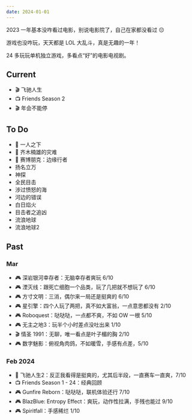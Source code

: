 ```yaml
---
date: 2024-01-01
---
```


2023 一年基本没咋看过电影，别说电影院了，自己在家都没看过 😔

游戏也没咋玩，天天都是 LOL 大乱斗，真是无趣的一年！

24 多玩玩单机独立游戏，多看点“好”的电影电视剧。

## Current

- 🎬 飞驰人生
- 📺 Friends Season 2
- 🎬 年会不能停

## To Do

- 🎨 一人之下
- 🎨 齐木楠雄的灾难
- 🎨 赛博朋克：边缘行者
- 扬名立万
- 神探
- 全民目击
- 涉过愤怒的海
- 河边的错误
- 白日焰火
- 目击者之追凶
- 流浪地球
- 流浪地球2

## Past

### Mar

- 🎮 深岩银河幸存者：无脑幸存者爽玩 6/10
- 🎮 湮灭线：跟死亡细胞一个品类，玩了几把就不想玩了 6/10
- 🎮 方寸文明：三消，偶尔来一局还是挺爽的 6/10
- 🎮 星引擎：四个人玩了两把，真不如大富翁，一点意思都没有 2/10
- 🎮 Roboquest：哒哒哒，一点都不爽，不如 OW 一根 5/10
- 🎮 无主之地3：玩半个小时差点没吐出来 1/10
- 🎬 情圣 1991：无聊，唯一看点是叶子楣的胸 2/10
- 🎮 数字魅影：俯视角肉鸽，不如暖雪，手感有点差，5/10

### Feb 2024

- 🎦 飞驰人生2：反正我看得是挺爽的，尤其后半段，一直赛车一直爽，7/10
- 📺 Friends Season 1 - 24：经典回顾
- 🎮 Gunfire Reborn：哒哒哒，联机体验还行 7/10
- 🎮 BlazBlue: Entropy Effect：爽玩，动作性拉满，手残也能过 9/10
- 🎮 Spiritfall：手感稀烂 1/10
